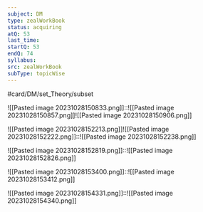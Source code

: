 ```yaml
---
subject: DM
type: zealWorkBook
status: acquiring
atQ: 53
last_time: 
startQ: 53
endQ: 74
syllabus: 
src: zealWorkBook
subType: topicWise
---
```

#card/DM/set_Theory/subset

![[Pasted image 20231028150833.png]]::![[Pasted image 20231028150857.png]]![[Pasted image 20231028150906.png]] <!--SR:!2023-11-17,15,290-->

![[Pasted image 20231028152213.png]]![[Pasted image 20231028152222.png]]::![[Pasted image 20231028152238.png]] <!--SR:!2023-11-02,4,270-->

![[Pasted image 20231028152819.png]]::![[Pasted image 20231028152826.png]] <!--SR:!2023-11-15,13,290-->


![[Pasted image 20231028153400.png]]::![[Pasted image 20231028153412.png]] <!--SR:!2023-11-02,4,270-->

![[Pasted image 20231028154331.png]]::![[Pasted image 20231028154340.png]] <!--SR:!2023-11-19,17,290-->

